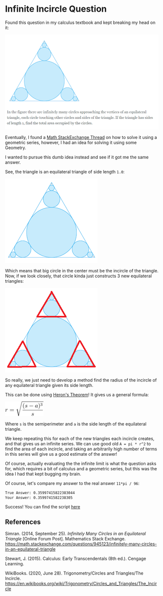 # Infinite Incircle Question

Found this question in my calculus textbook and kept breaking my head on it:

![Question Picture](Question.png)

Eventually, I found a [Math StackExchange Thread](https://math.stackexchange.com/questions/945123/infinitely-many-circles-in-an-equilateral-triangle) on how to solve it using a geometric series, however, I had an idea for solving it using some Geometry.

I wanted to pursue this dumb idea instead and see if it got me the same answer.

See, the triangle is an equilateral triangle of side length `1.0`:

![Diagram of Question](RDME_files/Diagram.gif)

Which means that big circle in the center must be the incircle of the triangle. Now, if we look closely, that circle kinda just constructs 3 new equilateral triangles:

![Diagram with red outlined new triangles](RDME_files/Diagram_semicut.png)

So really, we just need to develop a method find the radius of the incircle of any equilateral triangle given its side length.

This can be done using [Heron's Theorem](https://en.wikibooks.org/wiki/Trigonometry/Circles_and_Triangles/The_Incircle)! It gives us a general formula:

![Heron's formula applied to incircle radius](RDME_files/heron_equation.jpg)

Where `s` is the semiperimeter and `a` is the side length of the equilateral triangle.

We keep repeating this for each of the new triangles each incircle creates, and that gives us an infinite series. We can use good old `A = pi * r^2` to find the area of each incircle, and taking an arbitrarily high number of terms in this series will give us a good estimate of the answer!

Of course, actually evaluating the the infinite limit is what the question asks for, which requires a bit of calculus and a geometric series, but this was the idea I had that kept bugging my brain.

Of course, let's compare my answer to the real answer `11*pi / 96`:

```
True Answer: 0.35997415822383044
Your Answer: 0.3599741582238305
```

Success! You can find the script [here](recursive_solver.py)

## References

Simran. (2014, September 25). _Infinitely Many Circles in an Equilateral Triangle_ [Online Forum Post]. Mathematics Stack Exchange. https://math.stackexchange.com/questions/945123/infinitely-many-circles-in-an-equilateral-triangle

Stewart, J. (2015). Calculus: Early Transcendentals (8th ed.). Cengage Learning.

WikiBooks. (2020, June 28). Trigonometry/Circles and Triangles/The Incircle. https://en.wikibooks.org/wiki/Trigonometry/Circles_and_Triangles/The_Incircle
